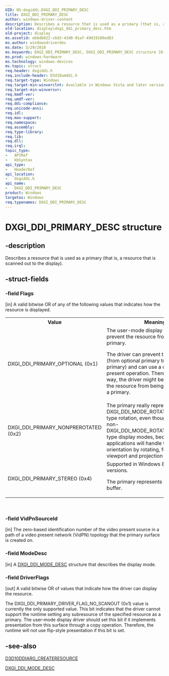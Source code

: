 ```yaml
---
UID: NS:dxgiddi.DXGI_DDI_PRIMARY_DESC
title: DXGI_DDI_PRIMARY_DESC
author: windows-driver-content
description: Describes a resource that is used as a primary (that is, a resource that is scanned out to the display).
old-location: display\dxgi_ddi_primary_desc.htm
old-project: display
ms.assetid: eb6db822-c6d3-43d0-91af-49d19189ed83
ms.author: windowsdriverdev
ms.date: 3/29/2018
ms.keywords: DXGI_DDI_PRIMARY_DESC, DXGI_DDI_PRIMARY_DESC structure [Display Devices], UMDisplayDriver_Dx10param_Structs_a733016c-aa05-4d79-b13b-96d1bc33dac2.xml, display.dxgi_ddi_primary_desc, dxgiddi/DXGI_DDI_PRIMARY_DESC
ms.prod: windows-hardware
ms.technology: windows-devices
ms.topic: struct
req.header: dxgiddi.h
req.include-header: D3d10umddi.h
req.target-type: Windows
req.target-min-winverclnt: Available in Windows Vista and later versions of the Windows operating systems.
req.target-min-winversvr: 
req.kmdf-ver: 
req.umdf-ver: 
req.ddi-compliance: 
req.unicode-ansi: 
req.idl: 
req.max-support: 
req.namespace: 
req.assembly: 
req.type-library: 
req.lib: 
req.dll: 
req.irql: 
topic_type:
-	APIRef
-	kbSyntax
api_type:
-	HeaderDef
api_location:
-	dxgiddi.h
api_name:
-	DXGI_DDI_PRIMARY_DESC
product: Windows
targetos: Windows
req.typenames: DXGI_DDI_PRIMARY_DESC
---
```


# DXGI_DDI_PRIMARY_DESC structure


## -description


Describes a resource that is used as a primary (that is, a resource that is scanned out to the display). 


## -struct-fields




### -field Flags

[in] A valid bitwise OR of any of the following values that indicates how the resource is displayed. 

<table>
<tr>
<th>Value</th>
<th>Meaning</th>
</tr>
<tr>
<td>
DXGI_DDI_PRIMARY_OPTIONAL (0x1)

</td>
<td>
The user-mode display driver can prevent the resource from ever being a primary. 

The driver can prevent the actual flip (from optional primary to regular primary) and can use a copy-style present operation. Therefore, in this way, the driver might be able to prevent the resource from being actually used as a primary.

</td>
</tr>
<tr>
<td>
DXGI_DDI_PRIMARY_NONPREROTATED (0x2)

</td>
<td>
The primary really represents the DXGI_DDI_MODE_ROTATION_IDENTITY-type rotation, even though it is used with non-DXGI_DDI_MODE_ROTATION_IDENTITY-type display modes, because applications will handle the output orientation by rotating, for example, the viewport and projection matrix.

</td>
</tr>
<tr>
<td>
DXGI_DDI_PRIMARY_STEREO (0x4)

</td>
<td>
Supported in   Windows 8 and later versions.

The primary represents a stereo back buffer.

</td>
</tr>
</table>
 


### -field VidPnSourceId

[in] The zero-based identification number of the video present source in a path of a video present network (VidPN) topology that the primary surface is created on. 


### -field ModeDesc

[in] A <a href="https://msdn.microsoft.com/library/windows/hardware/ff557499">DXGI_DDI_MODE_DESC</a> structure that describes the display mode. 


### -field DriverFlags

[out] A valid bitwise OR of values that indicate how the driver can display the resource. 

The DXGI_DDI_PRIMARY_DRIVER_FLAG_NO_SCANOUT (0x1) value is currently the only supported value. This bit indicates that the driver cannot support the runtime setting any subresource of the specified resource as a primary. The user-mode display driver should set this bit if it implements presentation from this surface through a copy operation. Therefore, the runtime will not use flip-style presentation if this bit is set. 


## -see-also




<a href="https://msdn.microsoft.com/library/windows/hardware/ff541697">D3D10DDIARG_CREATERESOURCE</a>



<a href="https://msdn.microsoft.com/library/windows/hardware/ff557499">DXGI_DDI_MODE_DESC</a>
 

 

